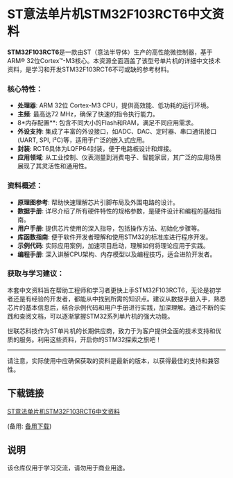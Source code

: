 # ST意法单片机STM32F103RCT6中文资料

**STM32F103RCT6**是一款由ST（意法半导体）生产的高性能微控制器，基于ARM® 32位Cortex™-M3核心。本资源全面涵盖了该型号单片机的详细中文技术资料，是学习和开发STM32F103RCT6不可或缺的参考材料。

### 核心特性：

- **处理器**: ARM 32位 Cortex-M3 CPU，提供高效能、低功耗的运行环境。
- **主频**: 最高达72 MHz，确保了快速的指令执行能力。
- 8*内存配置**: 包含不同大小的Flash和RAM，满足不同应用需求。
- **外设支持**: 集成了丰富的外设接口，如ADC、DAC、定时器、串口通讯接口(UART, SPI, I²C)等，适用于广泛的嵌入式应用。
- **封装**: RCT6具体为LQFP64封装，便于电路板设计和焊接。
- **应用领域**: 从工业控制、仪表测量到消费电子、智能家居，其广泛的应用场景展现了其灵活性和通用性。

### 资料概述：

- **原理图参考**: 帮助快速理解芯片引脚布局及外围电路的设计。
- **数据手册**: 详尽介绍了所有硬件特性的规格参数，是硬件设计和编程的基础指南。
- **用户手册**: 提供芯片使用的深入指导，包括操作方法、初始化步骤等。
- **库函数指南**: 便于软件开发者理解和使用STM32的标准库进行程序开发。
- **示例代码**: 实际应用案例，加速项目启动，理解如何将理论应用于实践。
- **编程手册**: 深入讲解CPU架构、内存模型以及编程技巧，适合进阶开发者。

### 获取与学习建议：

本套中文资料旨在帮助工程师和学习者更快上手STM32F103RCT6，无论是初学者还是有经验的开发者，都能从中找到所需的知识点。建议从数据手册入手，熟悉芯片的基本信息后，结合示例代码和用户手册进行实践，加深理解。通过不断的实践和查阅文档，可以逐渐掌握STM32系列单片机的强大功能。

世联芯科技作为ST单片机的长期供应商，致力于为客户提供全面的技术支持和优质的服务。利用这些资料，开启你的STM32探索之旅吧！

---

请注意，实际使用中应确保获取的资料是最新的版本，以获得最佳的支持和兼容性。

## 下载链接
[ST意法单片机STM32F103RCT6中文资料](https://pan.quark.cn/s/914cacdfcff7) 

(备用: [备用下载](https://pan.baidu.com/s/1RFPo6PeAAvc6aF9mnUv1Og?pwd=1234))

## 说明

该仓库仅用于学习交流，请勿用于商业用途。
